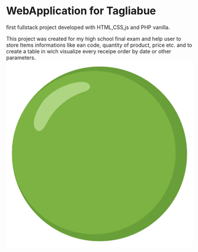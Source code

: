 # WebApplication for Tagliabue 

first fullstack project developed with HTML,CSS,js and PHP vanilla.

This project was created for my high school final exam and help user to store Items informations like ean code, quantity of product, price etc. and to create a table in wich visualize every receipe order by date or other parameters.
![](./Main/images/green.png)

